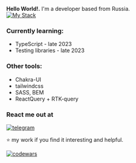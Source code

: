 


**Hello World!.** I'm a developer based from Russia.
<br/>
[![My Stack](https://skillicons.dev/icons?i=nodejs,ts,react,redux,express,mongodb,webpack,neovim)](https://skillicons.dev)


###  Currently learning:
* TypeScript - late 2023
* Testing libraries - late 2023

### Other tools: 
* Chakra-UI
* tailwindcss
* SASS, BEM
* ReactQuery + RTK-query
  

### React me out at
[![telegram](https://user-images.githubusercontent.com/79994252/150616122-f30e32b4-8aa1-43ca-ae87-91ab01fbb543.png)](https://t.me/terronex) &nbsp;&nbsp;


⭐ my work if you find it interesting and helpful.


[![codewars](https://www.codewars.com/users/ChampionTommy/badges/micro)](https://www.codewars.com/users/ChampionTommy/badges/large) 
